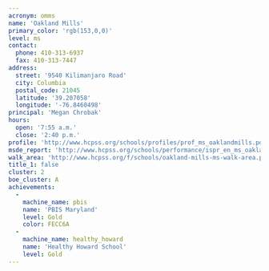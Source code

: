 ```yaml
---
acronym: omms
name: 'Oakland Mills'
primary_color: 'rgb(153,0,0)'
level: ms
contact:
  phone: 410-313-6937
  fax: 410-313-7447
address:
  street: '9540 Kilimanjaro Road'
  city: Columbia
  postal_code: 21045
  latitude: '39.207058'
  longitude: '-76.8460498'
principal: 'Megan Chrobak'
hours:
  open: '7:55 a.m.'
  close: '2:40 p.m.'
profile: 'http://www.hcpss.org/schools/profiles/prof_ms_oaklandmills.pdf'
msde_report: 'http://www.hcpss.org/schools/performance/ispr_en_ms_oaklandmills.pdf'
walk_area: 'http://www.hcpss.org/f/schools/oakland-mills-ms-walk-area.pdf'
title_1: false
cluster: 2
boe_cluster: A
achievements:
  -
    machine_name: pbis
    name: 'PBIS Maryland'
    level: Gold
    color: FECC6A
  -
    machine_name: healthy_howard
    name: 'Healthy Howard School'
    level: Gold
---
```

